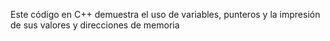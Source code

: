 Este código en C++ demuestra el uso de variables, punteros y la impresión de sus valores y direcciones de memoria
